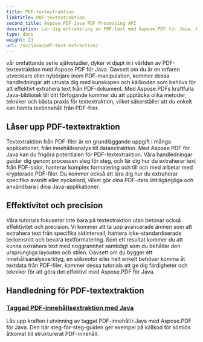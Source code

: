 ```yaml
---
title: PDF-textextraktion
linktitle: PDF-textextraktion
second_title: Aspose.PDF Java PDF Processing API
description: Lär dig extrahering av PDF-text med Aspose.PDF för Java. Få steg-för-steg handledning för effektiv textextraktion från PDF-filer.
type: docs
weight: 23
url: /sv/java/pdf-text-extraction/
---
```


vår omfattande serie självstudier, dyker vi djupt in i världen av PDF-textextraktion med Aspose.PDF för Java. Oavsett om du är en erfaren utvecklare eller nybörjare inom PDF-manipulation, kommer dessa handledningar att utrusta dig med kunskapen och källkoden som behövs för att effektivt extrahera text från PDF-dokument. Med Aspose.PDFs kraftfulla Java-bibliotek till ditt förfogande kommer du att upptäcka olika metoder, tekniker och bästa praxis för textextraktion, vilket säkerställer att du enkelt kan hämta textinnehåll från PDF-filer.

## Låser upp PDF-textextraktion

Textextraktion från PDF-filer är en grundläggande uppgift i många applikationer, från innehållsanalys till dataextraktion. Med Aspose.PDF för Java kan du frigöra potentialen för PDF-textextraktion. Våra handledningar guidar dig genom processen steg för steg, och lär dig hur du extraherar text från PDF-sidor, hanterar komplex formatering och till och med arbetar med krypterade PDF-filer. Du kommer också att lära dig hur du extraherar specifika avsnitt eller nyckelord, vilket gör dina PDF-data lättillgängliga och användbara i dina Java-applikationer.

## Effektivitet och precision

Våra tutorials fokuserar inte bara på textextraktion utan betonar också effektivitet och precision. Vi kommer att ta upp avancerade ämnen som att extrahera text från specifika sidintervall, hantera icke-standardiserade teckensnitt och bevara textformatering. Som ett resultat kommer du att kunna extrahera text med noggrannhet samtidigt som du behåller den ursprungliga layouten och stilen. Oavsett om du bygger ett innehållsanalysverktyg, en sökmotor eller helt enkelt behöver komma åt textdata från PDF-filer, kommer dessa tutorials att ge dig färdigheter och tekniker för att göra det effektivt med Aspose.PDF för Java.

## Handledning för PDF-textextraktion
### [Taggad PDF-innehållsextraktion med Java](./tagged-pdf-content-extraction-using-java/)
Lås upp kraften i utvinning av taggat PDF-innehåll i Java med Aspose.PDF för Java. Den här steg-för-steg-guiden ger exempel på källkod för sömlös åtkomst till strukturerat PDF-innehåll.